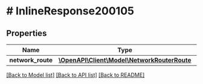 # # InlineResponse200105

## Properties

Name | Type | Description | Notes
------------ | ------------- | ------------- | -------------
**network_route** | [**\OpenAPI\Client\Model\NetworkRouterRoute**](NetworkRouterRoute.md) |  | [optional]

[[Back to Model list]](../../README.md#models) [[Back to API list]](../../README.md#endpoints) [[Back to README]](../../README.md)
